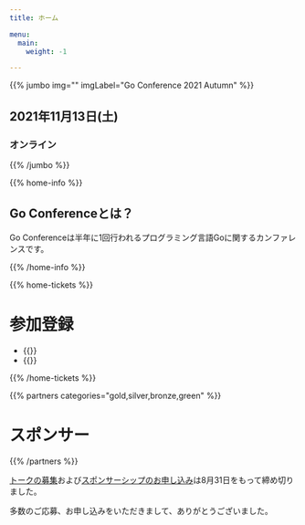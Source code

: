 ```yaml
---
title: ホーム

menu:
  main:
    weight: -1

---
```


{{% jumbo img="" imgLabel="Go Conference 2021 Autumn" %}}

## 2021年11月13日(土) 
### オンライン

<!--connpassへのリンクを貼る
<a class="btn primary" href="https://gocon.connpass.com/event/148602/" target="_blank"><svg class="icon icon-cfp"><use xlink:href="#ticket"></use></svg>カンファレンスチケット</a> <a class="btn primary" href="https://gocon.connpass.com/event/149447/" target="_blank"><svg class="icon icon-cfp"><use xlink:href="#ticket"></use></svg>懇親会チケット</a>
-->

{{% /jumbo %}}

{{% home-info %}}
## Go Conferenceとは？

Go Conferenceは半年に1回行われるプログラミング言語Goに関するカンファレンスです。

{{% /home-info %}}

<!-- ... -->
<!-- ... -->
<!-- ... -->

<!--
{{<cfp starts="2021-06-12"
       ends="2021-08-31"
       url="https://www.papercall.io/gocon-tokyo-2021-autumn">}}
-->

<!--
{{% home-speakers %}}
## スピーカー

{{< button-link label="See all speakers"
                url="./speakers"
                icon="right" >}}

{{% button-link label="Ask the speakers"
url="https://app.sli.do/event/xchxcoal/"
icon="right" %}}

{{% /home-speakers %}}
-->

{{% home-tickets %}}
# 参加登録

<ul>
<li>{{<ticket name="セッション"
           starts="2021-10-01"
           ends="2021-11-23"
           price="無料"
           actionLabel="home_tickets_action"
           url="https://gocon.connpass.com/event/213865/">}}</li>
</li>
<li>{{<ticket name="TinyGo ハンズオン"
           starts="2021-10-01"
           ends="2021-11-23"
           price="無料"
           actionLabel="home_tickets_detail"
           url="posts/tinygo_workshop">}}</li>
</ul>

{{% /home-tickets %}}


{{% partners categories="gold,silver,bronze,green" %}}
# スポンサー

{{% /partners %}}

<div class="plain-notice">
  <p>
    <a href="https://www.papercall.io/gocon-tokyo-2021-autumn">トークの募集</a>および<a href="https://drive.google.com/file/d/1TVTPtHXOSvABu8OjtAZZVVGn1uhQN8oo/view">スポンサーシップのお申し込み</a>は8月31日をもって締め切りました。
  </p>

  <p>多数のご応募、お申し込みをいただきまして、ありがとうございました。</p>
</div>

<!--
<div style="text-align: center; margin-bottom: 20px;">

## スポンサー希望の企業様へ
スポンサーシッププランをご参照ください

{{% button-link label="See Sponsership plans"
                url="https://drive.google.com/file/d/1TVTPtHXOSvABu8OjtAZZVVGn1uhQN8oo/view"
                icon="link" %}}

</div>
-->

<!-- ... -->

<!-- ... -->
